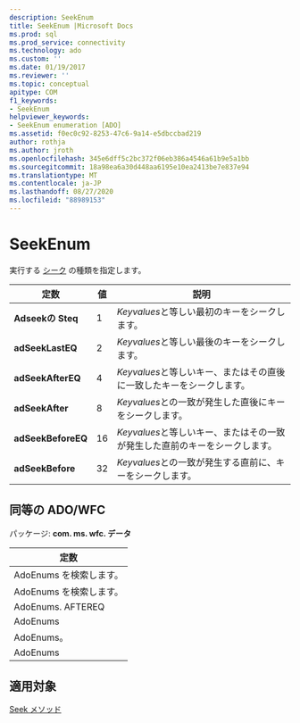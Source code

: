 ```yaml
---
description: SeekEnum
title: SeekEnum |Microsoft Docs
ms.prod: sql
ms.prod_service: connectivity
ms.technology: ado
ms.custom: ''
ms.date: 01/19/2017
ms.reviewer: ''
ms.topic: conceptual
apitype: COM
f1_keywords:
- SeekEnum
helpviewer_keywords:
- SeekEnum enumeration [ADO]
ms.assetid: f0ec0c92-8253-47c6-9a14-e5dbccbad219
author: rothja
ms.author: jroth
ms.openlocfilehash: 345e6dff5c2bc372f06eb386a4546a61b9e5a1bb
ms.sourcegitcommit: 18a98ea6a30d448aa6195e10ea2413be7e837e94
ms.translationtype: MT
ms.contentlocale: ja-JP
ms.lasthandoff: 08/27/2020
ms.locfileid: "88989153"
---
```

# <a name="seekenum"></a>SeekEnum
実行する [シーク](./seek-method.md) の種類を指定します。  
  
|定数|値|説明|  
|--------------|-----------|-----------------|  
|**Adseekの Steq**|1|*Keyvalues*と等しい最初のキーをシークします。|  
|**adSeekLastEQ**|2|*Keyvalues*と等しい最後のキーをシークします。|  
|**adSeekAfterEQ**|4|*Keyvalues*と等しいキー、またはその直後に一致したキーをシークします。|  
|**adSeekAfter**|8|*Keyvalues*との一致が発生した直後にキーをシークします。|  
|**adSeekBeforeEQ**|16|*Keyvalues*と等しいキー、またはその一致が発生した直前のキーをシークします。|  
|**adSeekBefore**|32|*Keyvalues*との一致が発生する直前に、キーをシークします。|  
  
## <a name="adowfc-equivalent"></a>同等の ADO/WFC  
 パッケージ: **com. ms. wfc. データ**  
  
|定数|  
|--------------|  
|AdoEnums を検索します。|  
|AdoEnums を検索します。|  
|AdoEnums. AFTEREQ|  
|AdoEnums|  
|AdoEnums。|  
|AdoEnums|  
  
## <a name="applies-to"></a>適用対象  
 [Seek メソッド](./seek-method.md)